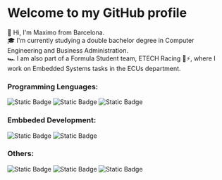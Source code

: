 # Welcome to my GitHub profile 
👋 Hi, I'm Maximo from Barcelona. 
</br>
🎓 I'm currently studying a double bachelor degree in Computer Engineering and Business Administration.
</br>
🏎️ I am also part of a Formula Student team, ETECH Racing 💚⚡, where I work on Embedded Systems tasks in the ECUs department.
</br>
### Programming Lenguages:
![Static Badge](https://img.shields.io/badge/C-Lenguaje?logoColor=blue&color=blue)
![Static Badge](https://img.shields.io/badge/PYTHON-l?style=flat-square&logoColor=yellow&color=yellow)
![Static Badge](https://img.shields.io/badge/Git-a?style=flat-square&logoColor=yellow&color=red)


### Embbeded Development:
![Static Badge](https://img.shields.io/badge/STM32-a?style=flat-square&logoColor=yellow&color=blue)
![Static Badge](https://img.shields.io/badge/ARDUINO-a?style=flat-square&logoColor=yellow&color=green)


<!--
### Communication protocols:
![Static Badge](https://img.shields.io/badge/SPI-a?style=flat-square&logoColor=yellow&color=red)
![Static Badge](https://img.shields.io/badge/CAN-a?style=flat-square&logoColor=yellow&color=green)
-->
### Others:
![Static Badge](https://img.shields.io/badge/SolidWorks-a?style=flat-square&logoColor=yellow&color=red)
![Static Badge](https://img.shields.io/badge/Power%20Automate-a?style=flat-square&logoColor=yellow&color=violet)
![Static Badge](https://img.shields.io/badge/Power%20Apps-a?style=flat-square&logoColor=blue&color=darkblue)






<!--
**Maximo028/Maximo028** is a ✨ _special_ ✨ repository because its `README.md` (this file) appears on your GitHub profile.

Here are some ideas to get you started:

- 🔭 I’m currently working on ...
- 🌱 I’m currently learning ...
- 👯 I’m looking to collaborate on ...
- 🤔 I’m looking for help with ...
- 💬 Ask me about ...
- 📫 How to reach me: ...
- 😄 Pronouns: ...
- ⚡ Fun fact: ...
-->
